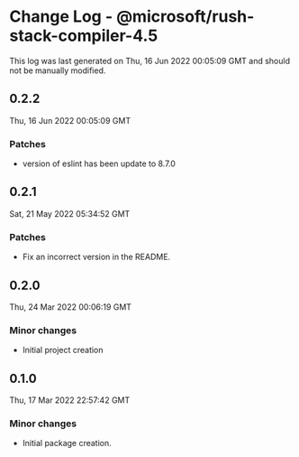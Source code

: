 # Change Log - @microsoft/rush-stack-compiler-4.5

This log was last generated on Thu, 16 Jun 2022 00:05:09 GMT and should not be manually modified.

## 0.2.2
Thu, 16 Jun 2022 00:05:09 GMT

### Patches

- version of eslint has been update to 8.7.0

## 0.2.1
Sat, 21 May 2022 05:34:52 GMT

### Patches

- Fix an incorrect version in the README.

## 0.2.0
Thu, 24 Mar 2022 00:06:19 GMT

### Minor changes

- Initial project creation

## 0.1.0
Thu, 17 Mar 2022 22:57:42 GMT

### Minor changes

- Initial package creation.

